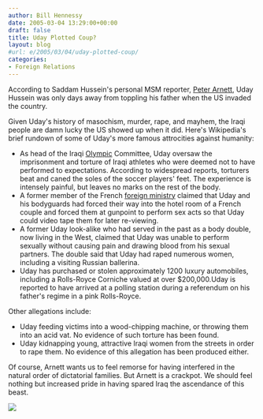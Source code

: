 ```yaml
---
author: Bill Hennessy
date: 2005-03-04 13:29:00+00:00
draft: false
title: Uday Plotted Coup?
layout: blog
#url: e/2005/03/04/uday-plotted-coup/
categories:
- Foreign Relations
---
```


According to Saddam Hussein's personal MSM reporter, [Peter Arnett](https://news.yahoo.com/news?tmpl=story&cid=1514&u=/afp/iraqusudaycoup&printer=1), Uday Hussein was only days away from toppling his father when the US invaded the country.




Given Uday's history of masochism, murder, rape, and mayhem, the Iraqi people are damn lucky the US showed up when it did. Here's Wikipedia's brief rundown of some of Uday's more famous attrocities against humanity:





  * As head of the Iraqi [Olympic](https://en.wikipedia.org/wiki/Olympic_Games) Committee, Uday oversaw the imprisonment and torture of Iraqi athletes who were deemed not to have performed to expectations. According to widespread reports, torturers beat and caned the soles of the soccer players' feet. The experience is intensely painful, but leaves no marks on the rest of the body.
  * A former member of the French [foreign ministry](https://en.wikipedia.org/wiki/Foreign_ministry) claimed that Uday and his bodyguards had forced their way into the hotel room of a French couple and forced them at gunpoint to perform sex acts so that Uday could video tape them for later re-viewing.
  * A former Uday look-alike who had served in the past as a body double, now living in the West, claimed that Uday was unable to perform sexually without causing pain and drawing blood from his sexual partners. The double said that Uday had raped numerous women, including a visiting Russian ballerina.
  * Uday has purchased or stolen approximately 1200 luxury automobiles, including a Rolls-Royce Corniche valued at over $200,000.Uday is reported to have arrived at a polling station during a referendum on his father's regime in a pink Rolls-Royce. 


Other allegations include:





  * Uday feeding victims into a wood-chipping machine, or throwing them into an acid vat. No evidence of such torture has been found.
  * Uday kidnapping young, attractive Iraqi women from the streets in order to rape them. No evidence of this allegation has been produced either. 


Of course, Arnett wants us to feel remorse for having interfered in the natural order of dictatorial families. But Arnett is a crackpot. We should feel nothing but increased pride in having spared Iraq the ascendance of this beast.

![](https://blog.billhennessy.com/aggbug.aspx?PostID=1295)

